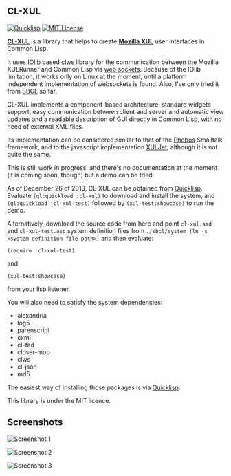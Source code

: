CL-XUL
------

[![Quicklisp](http://quickdocs.org/badge/cl-xul.svg)](http://quickdocs.org/cl-xul/)
[![MIT License](https://img.shields.io/badge/license-MIT-blue.svg)](./LICENSE)

[**CL-XUL**](https://github.com/mmontone/cl-xul) is a library that helps to create [**Mozilla XUL**](https://developer.mozilla.org/en/docs/XUL) user interfaces in Common Lisp.

It uses [IOlib](http://www.cliki.net/IOlib) based [clws](http://www.cliki.net/clws) library for the communication between the Mozilla XULRunner and Common Lisp via [web sockets](http://en.wikipedia.org/wiki/WebSocket). Because of the IOlib limitation, it works only on Linux at the moment, until a platform independent implementation of websockets is found. Also, I've only tried it from [SBCL](http://www.sbcl.org) so far.

CL-XUL implements a component-based architecture, standard widgets support, easy communication between client and server and automatic view updates and a readable description of GUI directly in Common Lisp, with no need of external XML files.  

Its implementation can be considered similar to that of the [Phobos](http://code.google.com/p/phobos-framework/) Smalltalk framework,  and to the javascript implementation [XULJet](https://code.google.com/p/xuljet/), although it is not quite the same.

This is still work in progress, and there's no documentation at the moment (it is coming soon, though) but a demo can be tried. 

As of December 26 of 2013, CL-XUL can be obtained from [Quicklisp](http://www.quicklisp.org/).
Evaluate `(ql:quickload :cl-xul)` to download and install the system, and `(ql:quickload :cl-xul-test)` followed by `(xul-test:showcase)` to run the demo.

Alternatively, download the source code from here and point `cl-xul.asd` and `cl-xul-test.asd` system definition files from `./sbcl/system (ln -s <system definition file path>)` and then evaluate:

`(require :cl-xul-test)`

and

`(xul-test:showcase)`

from your lisp listener. 

You will also need to satisfy the system dependencies:

- alexandria
- log5
- parenscript
- cxml
- cl-fad
- closer-mop
- clws
- cl-json
- md5

The easiest way of installing those packages is via [Quicklisp](http://www.quicklisp.org/).

This library is under the MIT licence.

Screenshots
-----------

![Screenshot 1](https://raw.github.com/mmontone/cl-xul/master/doc/images/screenshot1.png)

![Screenshot 2](https://raw.github.com/mmontone/cl-xul/master/doc/images/screenshot2.png)

![Screenshot 3](https://raw.github.com/mmontone/cl-xul/master/doc/images/screenshot3.png)
